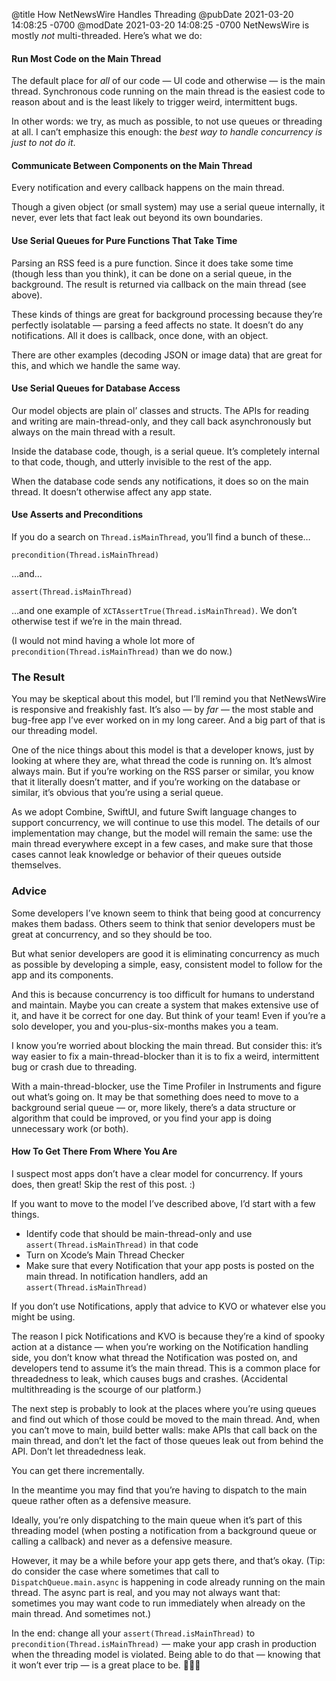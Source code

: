@title How NetNewsWire Handles Threading
@pubDate 2021-03-20 14:08:25 -0700
@modDate 2021-03-20 14:08:25 -0700
NetNewsWire is mostly *not* multi-threaded. Here’s what we do:

#### Run Most Code on the Main Thread

The default place for *all* of our code — UI code and otherwise — is the main thread. Synchronous code running on the main thread is the easiest code to reason about and is the least likely to trigger weird, intermittent bugs.

In other words: we try, as much as possible, to not use queues or threading at all. I can’t emphasize this enough: the *best way to handle concurrency is just to not do it*.

#### Communicate Between Components on the Main Thread

Every notification and every callback happens on the main thread.

Though a given object (or small system) may use a serial queue internally, it never, ever lets that fact leak out beyond its own boundaries.

#### Use Serial Queues for Pure Functions That Take Time

Parsing an RSS feed is a pure function. Since it does take some time (though less than you think), it can be done on a serial queue, in the background. The result is returned via callback on the main thread (see above).

These kinds of things are great for background processing because they’re perfectly isolatable — parsing a feed affects no state. It doesn’t do any notifications. All it does is callback, once done, with an object.

There are other examples (decoding JSON or image data) that are great for this, and which we handle the same way.

#### Use Serial Queues for Database Access

Our model objects are plain ol’ classes and structs. The APIs for reading and writing are main-thread-only, and they call back asynchronously but always on the main thread with a result.

Inside the database code, though, is a serial queue. It’s completely internal to that code, though, and utterly invisible to the rest of the app.

When the database code sends any notifications, it does so on the main thread. It doesn’t otherwise affect any app state.

#### Use Asserts and Preconditions

If you do a search on `Thread.isMainThread`, you’ll find a bunch of these…

	precondition(Thread.isMainThread)

…and…

	assert(Thread.isMainThread)

…and one example of `XCTAssertTrue(Thread.isMainThread)`. We don’t otherwise test if we’re in the main thread.

(I would not mind having a whole lot more of `precondition(Thread.isMainThread)` than we do now.)

### The Result

You may be skeptical about this model, but I’ll remind you that NetNewsWire is responsive and freakishly fast. It’s also — by *far* — the most stable and bug-free app I’ve ever worked on in my long career. And a big part of that is our threading model.

One of the nice things about this model is that a developer knows, just by looking at where they are, what thread the code is running on. It’s almost always main. But if you’re working on the RSS parser or similar, you know that it literally doesn’t matter, and if you’re working on the database or similar, it’s obvious that you’re using a serial queue.

As we adopt Combine, SwiftUI, and future Swift language changes to support concurrency, we will continue to use this model. The details of our implementation may change, but the model will remain the same: use the main thread everywhere except in a few cases, and make sure that those cases cannot leak knowledge or behavior of their queues outside themselves.

### Advice

Some developers I’ve known seem to think that being good at concurrency makes them badass. Others seem to think that senior developers must be great at concurrency, and so they should be too.

But what senior developers are good it is eliminating concurrency as much as possible by developing a simple, easy, consistent model to follow for the app and its components.

And this is because concurrency is too difficult for humans to understand and maintain. Maybe you can create a system that makes extensive use of it, and have it be correct for one day. But think of your team! Even if you’re a solo developer, you and you-plus-six-months makes you a team.

I know you’re worried about blocking the main thread. But consider this: it’s way easier to fix a main-thread-blocker than it is to fix a weird, intermittent bug or crash due to threading.

With a main-thread-blocker, use the Time Profiler in Instruments and figure out what’s going on. It may be that something does need to move to a background serial queue — or, more likely, there’s a data structure or algorithm that could be improved, or you find your app is doing unnecessary work (or both).

#### How To Get There From Where You Are

I suspect most apps don’t have a clear model for concurrency. If yours does, then great! Skip the rest of this post. :)

If you want to move to the model I’ve described above, I’d start with a few things.

* Identify code that should be main-thread-only and use `assert(Thread.isMainThread)` in that code
* Turn on Xcode’s Main Thread Checker
* Make sure that every Notification that your app posts is posted on the main thread. In notification handlers, add an `assert(Thread.isMainThread)`

If you don’t use Notifications, apply that advice to KVO or whatever else you might be using.

The reason I pick Notifications and KVO is because they’re a kind of spooky action at a distance — when you’re working on the Notification handling side, you don’t know what thread the Notification was posted on, and developers tend to assume it’s the main thread. This is a common place for threadedness to leak, which causes bugs and crashes. (Accidental multithreading is the scourge of our platform.)

The next step is probably to look at the places where you’re using queues and find out which of those could be moved to the main thread. And, when you can’t move to main, build better walls: make APIs that call back on the main thread, and don’t let the fact of those queues leak out from behind the API. Don’t let threadedness leak.

You can get there incrementally.

In the meantime you may find that you’re having to dispatch to the main queue rather often as a defensive measure.

Ideally, you’re only dispatching to the main queue when it’s part of this threading model (when posting a notification from a background queue or calling a callback) and never as a defensive measure.

However, it may be a while before your app gets there, and that’s okay. (Tip: do consider the case where sometimes that call to `DispatchQueue.main.async` is happening in code already running on the main thread. The async part is real, and you may not always want that: sometimes you may want code to run immediately when already on the main thread. And sometimes not.)

In the end: change all your `assert(Thread.isMainThread)` to `precondition(Thread.isMainThread)` — make your app crash in production when the threading model is violated. Being able to do that — knowing that it won’t ever trip — is a great place to be. 🐣🐥🎉
